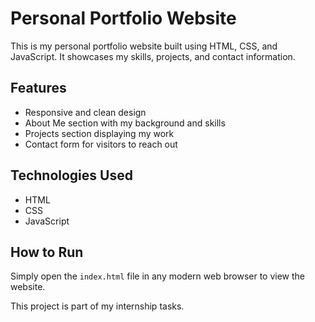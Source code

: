 # Personal Portfolio Website

This is my personal portfolio website built using HTML, CSS, and JavaScript. It showcases my skills, projects, and contact information.

## Features

- Responsive and clean design
- About Me section with my background and skills
- Projects section displaying my work
- Contact form for visitors to reach out

## Technologies Used

- HTML
- CSS
- JavaScript

## How to Run

Simply open the `index.html` file in any modern web browser to view the website.


This project is part of my internship tasks.

